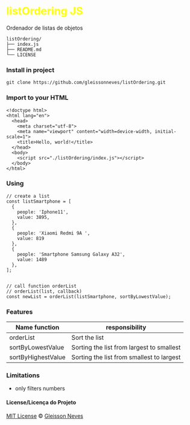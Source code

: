 <h1 style="color:#ffff00;">listOrdering JS</h2>
Ordenador de listas de objetos

```
listOrdering/
├── index.js
├── README.md
└── LICENSE
```

### Install in project

```
git clone https://github.com/gleissonneves/listOrdering.git
```
### Import to your HTML

```
<!doctype html>
<html lang="en">
  <head>
    <meta charset="utf-8">
    <meta name="viewport" content="width=device-width, initial-scale=1">
    <title>Hello, world!</title>
  </head>
  <body>
    <script src="./listOrdering/index.js"></script>
  </body>
</html>
```

### Using
```
// create a list
const listSmartphone = [
  {
    people: 'Iphone11',
    value: 3895,
  },
  {
    people: 'Xiaomi Redmi 9A ',
    value: 819
  },
  {
    people: 'Smartphone Samsung Galaxy A32',
    value: 1489
  },
];


// call function orderList
// orderList(list, callback)
const newList = orderList(listSmartphone, sortByLowestValue);
```
### Features

| Name function  |  responsibility |
| ------------------- | ------------------- |
|  orderList |  Sort the list |
|  sortByLowestValue | Sorting the list from largest to smallest |
|  sortByHighestValue | Sorting the list from smallest to largest |

### Limitations
- only filters numbers


#### License/Licença do Projeto
[MIT License](https://github.com/gleissonneves/listOrdering/blob/main/LICENSE) © [Gleisson Neves](https://github.com/gleissonneves)
